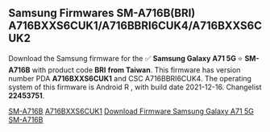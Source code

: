 <h2>Samsung Firmwares SM-A716B(BRI) A716BXXS6CUK1/A716BBRI6CUK4/A716BXXS6CUK2</h2>
Download the Samsung firmware for the ✅ <strong>Samsung Galaxy A71 5G </strong> ⭐ <strong>SM-A716B</strong> with product code <strong>BRI</strong> <strong> from Taiwan</strong>. This firmware has version number PDA <strong>A716BXXS6CUK1</strong> and CSC A716BBRI6CUK4. The operating system of this firmware is Android R , with build date 2021-12-16. Changelist <strong>22453751</strong>.


[SM-A716B](https://samfirm.shop/samsung/model/SM-A716B)
[A716BXXS6CUK1](https://samfirm.shop/samsung/pda/A716BXXS6CUK1)
[Download Firmware Samsung Galaxy A71 5G SM-A716B](https://samfirm.shop/samsung/firmware/483074)
